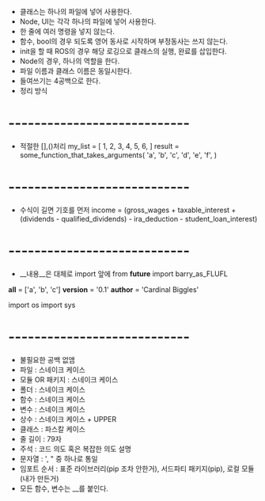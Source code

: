 - 클래스는 하나의 파일에 넣어 사용한다.
- Node, UI는 각각 하나의 파일에 넣어 사용한다.
- 한 줄에 여러 명령을 넣지 않는다.
- 함수, bool의 경우 되도록 영어 동사로 시작하며 부정동사는 쓰지 않는다.
- init을 할 때 ROS의 경우 해당 로깅으로 클래스의 실행, 완료를 삽입한다.
- Node의 경우, 하나의 역할을 한다. 
- 파일 이름과 클래스 이름은 동일시한다.
- 들여쓰기는 4공백으로 한다.
- 정리 방식
# ----------------------------
- 적절한 [],()처리
my_list = [
    1, 2, 3,
    4, 5, 6,
]
result = some_function_that_takes_arguments(
    'a', 'b', 'c',
    'd', 'e', 'f',
)
# ----------------------------
- 수식이 길면 기호를 먼저
income = (gross_wages
          + taxable_interest
          + (dividends - qualified_dividends)
          - ira_deduction
          - student_loan_interest)
# ----------------------------
- __내용__은 대체로 import 앞에
from __future__ import barry_as_FLUFL

__all__ = ['a', 'b', 'c']
__version__ = '0.1'
__author__ = 'Cardinal Biggles'

import os
import sys
# ----------------------------
- 불필요한 공백 없앰
- 파일 : 스네이크 케이스
- 모듈 OR 패키지 : 스네이크 케이스
- 폴더 : 스네이크 케이스
- 함수 : 스네이크 케이스
- 변수 : 스네이크 케이스
- 상수 : 스네이크 케이스 + UPPER
- 클래스 : 파스칼 케이스
- 줄 길이 : 79자
- 주석 : 코드 의도 혹은 복잡한 의도 설명
- 문자열 : ', " 중 하나로 통일
- 임포트 순서 : 표준 라이브러리(pip 조차 안한거), 서드파티 패키지(pip), 로컬 모듈(내가 만든거)
- 모든 함수, 변수는 __를 붙인다.